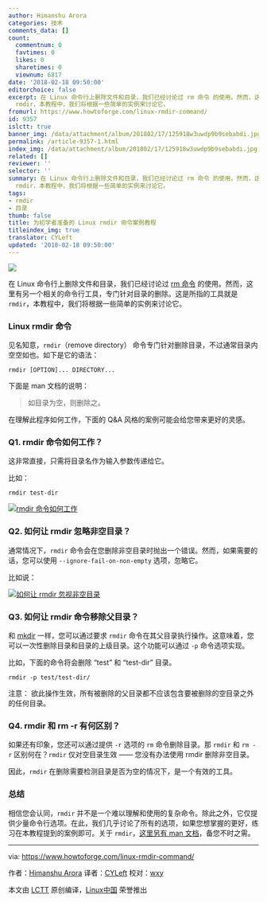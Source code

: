 ```yaml
---
author: Himanshu Arora
categories: 技术
comments_data: []
count:
  commentnum: 0
  favtimes: 0
  likes: 0
  sharetimes: 0
  viewnum: 6817
date: '2018-02-18 09:50:00'
editorchoice: false
excerpt: 在 Linux 命令行上删除文件和目录，我们已经讨论过 rm 命令 的使用。然而，这里有另一个相关的命令行工具，专门针对目录的删除。这是所指的工具就是
  rmdir，本教程中，我们将根据一些简单的实例来讨论它。
fromurl: https://www.howtoforge.com/linux-rmdir-command/
id: 9357
islctt: true
banner_img: /data/attachment/album/201802/17/125918w3uwdp9b9sebabdi.jpg
permalink: /article-9357-1.html
index_img: /data/attachment/album/201802/17/125918w3uwdp9b9sebabdi.jpg.thumb.jpg
related: []
reviewer: ''
selector: ''
summary: 在 Linux 命令行上删除文件和目录，我们已经讨论过 rm 命令 的使用。然而，这里有另一个相关的命令行工具，专门针对目录的删除。这是所指的工具就是
  rmdir，本教程中，我们将根据一些简单的实例来讨论它。
tags:
- rmdir
- 目录
thumb: false
title: 为初学者准备的 Linux rmdir 命令案例教程
titleindex_img: true
translator: CYLeft
updated: '2018-02-18 09:50:00'
---
```


![](/data/attachment/album/201802/17/125918w3uwdp9b9sebabdi.jpg)


在 Linux 命令行上删除文件和目录，我们已经讨论过 [rm 命令](/article-9321-1.html) 的使用。然而，这里有另一个相关的命令行工具，专门针对目录的删除。这是所指的工具就是 `rmdir`，本教程中，我们将根据一些简单的实例来讨论它。


### Linux rmdir 命令


见名知意，`rmdir`（remove directory） 命令专门针对删除目录，不过通常目录内空空如也。如下是它的语法：



```
rmdir [OPTION]... DIRECTORY...

```

下面是 man 文档的说明：



> 
> 如目录为空，则删除之。
> 
> 
> 


在理解此程序如何工作，下面的 Q&A 风格的案例可能会给您带来更好的灵感。


### Q1. rmdir 命令如何工作？


这非常直接，只需将目录名作为输入参数传递给它。


比如：



```
rmdir test-dir

```

[![rmdir 命令如何工作](/data/attachment/album/201802/17/125931w7gf7s7gupifjes0.png)](https://www.howtoforge.com/images/command-tutorial/big/rm-basic-usage1.png)


### Q2. 如何让 rmdir 忽略非空目录？


通常情况下，`rmdir` 命令会在您删除非空目录时抛出一个错误。然而，如果需要的话，您可以使用 `--ignore-fail-on-non-empty` 选项，忽略它。


比如说：


[![如何让 rmdir 忽视非空目录](/data/attachment/album/201802/17/125931uz7cvhkk0xvqv5hk.png)](https://www.howtoforge.com/images/command-tutorial/big/rmdir-ignore-nonempty.png)


### Q3. 如何让 rmdir 命令移除父目录？


和 [mkdir](/article-9356-1.html) 一样，您可以通过要求 `rmdir` 命令在其父目录执行操作。这意味着，您可以一次性删除目录和目录的上级目录。这个功能可以通过 `-p` 命令选项实现。


比如，下面的命令将会删除 “test” 和 “test-dir” 目录。



```
rmdir -p test/test-dir/

```

注意： 欲此操作生效，所有被删除的父目录都不应该包含要被删除的空目录之外的任何目录。


### Q4. rmdir 和 rm -r 有何区别？


如果还有印象，您还可以通过提供 `-r` 选项的 `rm` 命令删除目录。那 `rmdir` 和 `rm -r` 区别何在？`rmdir` 仅对空目录生效 —— 您没有办法使用 rmdir 删除非空目录。


因此，`rmdir` 在删除需要检测目录是否为空的情况下，是一个有效的工具。


### 总结


相信您会认同，`rmdir` 并不是一个难以理解和使用的复杂命令。除此之外，它仅提供少量命令行选项。在此，我们几乎讨论了所有的选项，如果您想掌握的更好，练习在本教程提到的案例即可。关于 `rmdir`，[这里另有 man 文档](https://linux.die.net/man/1/rmdir)，备您不时之需。




---


via: <https://www.howtoforge.com/linux-rmdir-command/>


作者：[Himanshu Arora](https://www.howtoforge.com) 译者：[CYLeft](https://github.com/CYLeft) 校对：[wxy](https://github.com/wxy)


本文由 [LCTT](https://github.com/LCTT/TranslateProject) 原创编译，[Linux中国](https://linux.cn/) 荣誉推出